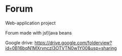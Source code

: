 Forum
=====

Web-application project

Forum made with jsf/java beans

Google drive: https://drive.google.com/folderview?id=0B16bqN1MXrvnczI3OTVTN0w1Y00&usp=sharing
